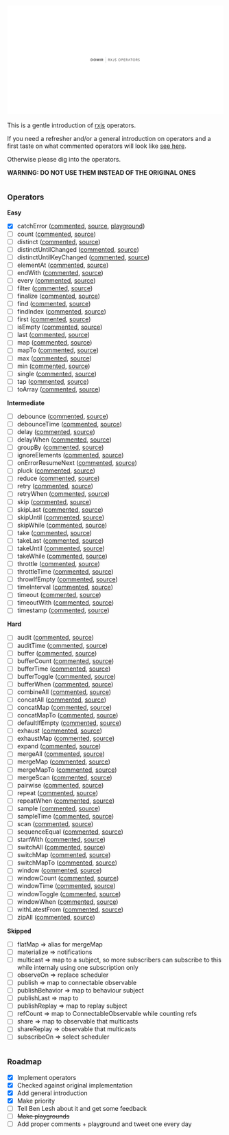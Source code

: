 ![Cover image](./cover.png)

This is a gentle introduction of [rxjs](https://rxjs-dev.firebaseapp.com/) operators.

If you need a refresher and/or a general introduction on operators and a first taste on what commented operators will look like [see here](./Introduction.md).

Otherwise please dig into the operators.

**WARNING: DO NOT USE THEM INSTEAD OF THE ORIGINAL ONES**

## <sub>Operators</sub>

**Easy**

- [x] catchError ([commented](./src/operators/catchError.ts), [source](https://rxjs-dev.firebaseapp.com/api/operators/catchError), [playground](https://stackblitz.com/edit/rxjs-ypydct))
- [ ] count ([commented](./src/operators/count.ts), [source](https://rxjs-dev.firebaseapp.com/api/operators/count))
- [ ] distinct ([commented](./src/operators/distinct.ts), [source](https://rxjs-dev.firebaseapp.com/api/operators/distinct))
- [ ] distinctUntilChanged ([commented](./src/operators/distinctUntilChanged.ts), [source](https://rxjs-dev.firebaseapp.com/api/operators/distinctUntilChanged))
- [ ] distinctUntilKeyChanged ([commented](./src/operators/distinctUntilKeyChanged.ts), [source](https://rxjs-dev.firebaseapp.com/api/operators/distinctUntilKeyChanged))
- [ ] elementAt ([commented](./src/operators/elementAt.ts), [source](https://rxjs-dev.firebaseapp.com/api/operators/elementAt))
- [ ] endWith ([commented](./src/operators/endWith.ts), [source](https://rxjs-dev.firebaseapp.com/api/operators/endWith))
- [ ] every ([commented](./src/operators/every.ts), [source](https://rxjs-dev.firebaseapp.com/api/operators/every))
- [ ] filter ([commented](./src/operators/filter.ts), [source](https://rxjs-dev.firebaseapp.com/api/operators/filter))
- [ ] finalize ([commented](./src/operators/finalize.ts), [source](https://rxjs-dev.firebaseapp.com/api/operators/finalize))
- [ ] find ([commented](./src/operators/find.ts), [source](https://rxjs-dev.firebaseapp.com/api/operators/find))
- [ ] findIndex ([commented](./src/operators/findIndex.ts), [source](https://rxjs-dev.firebaseapp.com/api/operators/findIndex))
- [ ] first ([commented](./src/operators/first.ts), [source](https://rxjs-dev.firebaseapp.com/api/operators/first))
- [ ] isEmpty ([commented](./src/operators/isEmpty.ts), [source](https://rxjs-dev.firebaseapp.com/api/operators/isEmpty))
- [ ] last ([commented](./src/operators/last.ts), [source](https://rxjs-dev.firebaseapp.com/api/operators/last))
- [ ] map ([commented](./src/operators/map.ts), [source](https://rxjs-dev.firebaseapp.com/api/operators/map))
- [ ] mapTo ([commented](./src/operators/mapTo.ts), [source](https://rxjs-dev.firebaseapp.com/api/operators/mapTo))
- [ ] max ([commented](./src/operators/max.ts), [source](https://rxjs-dev.firebaseapp.com/api/operators/max))
- [ ] min ([commented](./src/operators/min.ts), [source](https://rxjs-dev.firebaseapp.com/api/operators/min))
- [ ] single ([commented](./src/operators/single.ts), [source](https://rxjs-dev.firebaseapp.com/api/operators/single))
- [ ] tap ([commented](./src/operators/tap.ts), [source](https://rxjs-dev.firebaseapp.com/api/operators/tap))
- [ ] toArray ([commented](./src/operators/toArray.ts), [source](https://rxjs-dev.firebaseapp.com/api/operators/toArray))

**Intermediate**

- [ ] debounce ([commented](./src/operators/debounce.ts), [source](https://rxjs-dev.firebaseapp.com/api/operators/debounce))
- [ ] debounceTime ([commented](./src/operators/debounceTime.ts), [source](https://rxjs-dev.firebaseapp.com/api/operators/debounceTime))
- [ ] delay ([commented](./src/operators/delay.ts), [source](https://rxjs-dev.firebaseapp.com/api/operators/delay))
- [ ] delayWhen ([commented](./src/operators/delayWhen.ts), [source](https://rxjs-dev.firebaseapp.com/api/operators/delayWhen))
- [ ] groupBy ([commented](./src/operators/groupBy.ts), [source](https://rxjs-dev.firebaseapp.com/api/operators/groupBy))
- [ ] ignoreElements ([commented](./src/operators/ignoreElements.ts), [source](https://rxjs-dev.firebaseapp.com/api/operators/ignoreElements))
- [ ] onErrorResumeNext ([commented](./src/operators/onErrorResumeNext.ts), [source](https://rxjs-dev.firebaseapp.com/api/operators/onErrorResumeNext))
- [ ] pluck ([commented](./src/operators/pluck.ts), [source](https://rxjs-dev.firebaseapp.com/api/operators/pluck))
- [ ] reduce ([commented](./src/operators/reduce.ts), [source](https://rxjs-dev.firebaseapp.com/api/operators/reduce))
- [ ] retry ([commented](./src/operators/retry.ts), [source](https://rxjs-dev.firebaseapp.com/api/operators/retry))
- [ ] retryWhen ([commented](./src/operators/retryWhen.ts), [source](https://rxjs-dev.firebaseapp.com/api/operators/retryWhen))
- [ ] skip ([commented](./src/operators/skip.ts), [source](https://rxjs-dev.firebaseapp.com/api/operators/skip))
- [ ] skipLast ([commented](./src/operators/skipLast.ts), [source](https://rxjs-dev.firebaseapp.com/api/operators/skipLast))
- [ ] skipUntil ([commented](./src/operators/skipUntil.ts), [source](https://rxjs-dev.firebaseapp.com/api/operators/skipUntil))
- [ ] skipWhile ([commented](./src/operators/skipWhile.ts), [source](https://rxjs-dev.firebaseapp.com/api/operators/skipWhile))
- [ ] take ([commented](./src/operators/take.ts), [source](https://rxjs-dev.firebaseapp.com/api/operators/take))
- [ ] takeLast ([commented](./src/operators/takeLast.ts), [source](https://rxjs-dev.firebaseapp.com/api/operators/takeLast))
- [ ] takeUntil ([commented](./src/operators/takeUntil.ts), [source](https://rxjs-dev.firebaseapp.com/api/operators/takeUntil))
- [ ] takeWhile ([commented](./src/operators/takeWhile.ts), [source](https://rxjs-dev.firebaseapp.com/api/operators/takeWhile))
- [ ] throttle ([commented](./src/operators/throttle.ts), [source](https://rxjs-dev.firebaseapp.com/api/operators/throttle))
- [ ] throttleTime ([commented](./src/operators/throttleTime.ts), [source](https://rxjs-dev.firebaseapp.com/api/operators/throttleTime))
- [ ] throwIfEmpty ([commented](./src/operators/throwIfEmpty.ts), [source](https://rxjs-dev.firebaseapp.com/api/operators/throwIfEmpty))
- [ ] timeInterval ([commented](./src/operators/timeInterval.ts), [source](https://rxjs-dev.firebaseapp.com/api/operators/timeInterval))
- [ ] timeout ([commented](./src/operators/timeout.ts), [source](https://rxjs-dev.firebaseapp.com/api/operators/timeout))
- [ ] timeoutWith ([commented](./src/operators/timeoutWith.ts), [source](https://rxjs-dev.firebaseapp.com/api/operators/timeoutWith))
- [ ] timestamp ([commented](./src/operators/timestamp.ts), [source](https://rxjs-dev.firebaseapp.com/api/operators/timestamp))

**Hard**

- [ ] audit ([commented](./src/operators/audit.ts), [source](https://rxjs-dev.firebaseapp.com/api/operators/audit))
- [ ] auditTime ([commented](./src/operators/auditTime.ts), [source](https://rxjs-dev.firebaseapp.com/api/operators/auditTime))
- [ ] buffer ([commented](./src/operators/buffer.ts), [source](https://rxjs-dev.firebaseapp.com/api/operators/buffer))
- [ ] bufferCount ([commented](./src/operators/bufferCount.ts), [source](https://rxjs-dev.firebaseapp.com/api/operators/bufferCount))
- [ ] bufferTime ([commented](./src/operators/bufferTime.ts), [source](https://rxjs-dev.firebaseapp.com/api/operators/bufferTime))
- [ ] bufferToggle ([commented](./src/operators/bufferToggle.ts), [source](https://rxjs-dev.firebaseapp.com/api/operators/bufferToggle))
- [ ] bufferWhen ([commented](./src/operators/bufferWhen.ts), [source](https://rxjs-dev.firebaseapp.com/api/operators/bufferWhen))
- [ ] combineAll ([commented](./src/operators/combineAll.ts), [source](https://rxjs-dev.firebaseapp.com/api/operators/combineAll))
- [ ] concatAll ([commented](./src/operators/concatAll.ts), [source](https://rxjs-dev.firebaseapp.com/api/operators/concatAll))
- [ ] concatMap ([commented](./src/operators/concatMap.ts), [source](https://rxjs-dev.firebaseapp.com/api/operators/concatMap))
- [ ] concatMapTo ([commented](./src/operators/concatMapTo.ts), [source](https://rxjs-dev.firebaseapp.com/api/operators/concatMapTo))
- [ ] defaultIfEmpty ([commented](./src/operators/defaultIfEmpty.ts), [source](https://rxjs-dev.firebaseapp.com/api/operators/defaultIfEmpty))
- [ ] exhaust ([commented](./src/operators/exhaust.ts), [source](https://rxjs-dev.firebaseapp.com/api/operators/exhaust))
- [ ] exhaustMap ([commented](./src/operators/exhaustMap.ts), [source](https://rxjs-dev.firebaseapp.com/api/operators/exhaustMap))
- [ ] expand ([commented](./src/operators/expand.ts), [source](https://rxjs-dev.firebaseapp.com/api/operators/expand))
- [ ] mergeAll ([commented](./src/operators/mergeAll.ts), [source](https://rxjs-dev.firebaseapp.com/api/operators/mergeAll))
- [ ] mergeMap ([commented](./src/operators/mergeMap.ts), [source](https://rxjs-dev.firebaseapp.com/api/operators/mergeMap))
- [ ] mergeMapTo ([commented](./src/operators/mergeMapTo.ts), [source](https://rxjs-dev.firebaseapp.com/api/operators/mergeMapTo))
- [ ] mergeScan ([commented](./src/operators/mergeScan.ts), [source](https://rxjs-dev.firebaseapp.com/api/operators/mergeScan))
- [ ] pairwise ([commented](./src/operators/pairwise.ts), [source](https://rxjs-dev.firebaseapp.com/api/operators/pairwise))
- [ ] repeat ([commented](./src/operators/repeat.ts), [source](https://rxjs-dev.firebaseapp.com/api/operators/repeat))
- [ ] repeatWhen ([commented](./src/operators/repeatWhen.ts), [source](https://rxjs-dev.firebaseapp.com/api/operators/repeatWhen))
- [ ] sample ([commented](./src/operators/sample.ts), [source](https://rxjs-dev.firebaseapp.com/api/operators/sample))
- [ ] sampleTime ([commented](./src/operators/sampleTime.ts), [source](https://rxjs-dev.firebaseapp.com/api/operators/sampleTime))
- [ ] scan ([commented](./src/operators/scan.ts), [source](https://rxjs-dev.firebaseapp.com/api/operators/scan))
- [ ] sequenceEqual ([commented](./src/operators/sequenceEqual.ts), [source](https://rxjs-dev.firebaseapp.com/api/operators/sequenceEqual))
- [ ] startWith ([commented](./src/operators/startWith.ts), [source](https://rxjs-dev.firebaseapp.com/api/operators/startWith))
- [ ] switchAll ([commented](./src/operators/switchAll.ts), [source](https://rxjs-dev.firebaseapp.com/api/operators/switchAll))
- [ ] switchMap ([commented](./src/operators/switchMap.ts), [source](https://rxjs-dev.firebaseapp.com/api/operators/switchMap))
- [ ] switchMapTo ([commented](./src/operators/switchMapTo.ts), [source](https://rxjs-dev.firebaseapp.com/api/operators/switchMapTo))
- [ ] window ([commented](./src/operators/window.ts), [source](https://rxjs-dev.firebaseapp.com/api/operators/window))
- [ ] windowCount ([commented](./src/operators/windowCount.ts), [source](https://rxjs-dev.firebaseapp.com/api/operators/windowCount))
- [ ] windowTime ([commented](./src/operators/windowTime.ts), [source](https://rxjs-dev.firebaseapp.com/api/operators/windowTime))
- [ ] windowToggle ([commented](./src/operators/windowToggle.ts), [source](https://rxjs-dev.firebaseapp.com/api/operators/windowToggle))
- [ ] windowWhen ([commented](./src/operators/windowWhen.ts), [source](https://rxjs-dev.firebaseapp.com/api/operators/windowWhen))
- [ ] withLatestFrom ([commented](./src/operators/withLatestFrom.ts), [source](https://rxjs-dev.firebaseapp.com/api/operators/withLatestFrom))
- [ ] zipAll ([commented](./src/operators/zipAll.ts), [source](https://rxjs-dev.firebaseapp.com/api/operators/zipAll))

**Skipped**

- [ ] flatMap => alias for mergeMap
- [ ] materialize => notifications
- [ ] multicast => map to a subject, so more subscribers can subscribe to this while internaly using one subscription only
- [ ] observeOn => replace scheduler
- [ ] publish => map to connectable observable
- [ ] publishBehavior => map to behaviour subject
- [ ] publishLast => map to
- [ ] publishReplay => map to replay subject
- [ ] refCount => map to ConnectableObservable while counting refs
- [ ] share => map to observable that multicasts
- [ ] shareReplay => observable that multicasts
- [ ] subscribeOn => select scheduler

## <sub>Roadmap</sub>

- [x] Implement operators
- [x] Checked against original implementation
- [x] Add general introduction
- [x] Make priority
- [ ] Tell Ben Lesh about it and get some feedback
- [ ] ~~Make playgrounds~~
- [ ] Add proper comments + playground and tweet one every day

